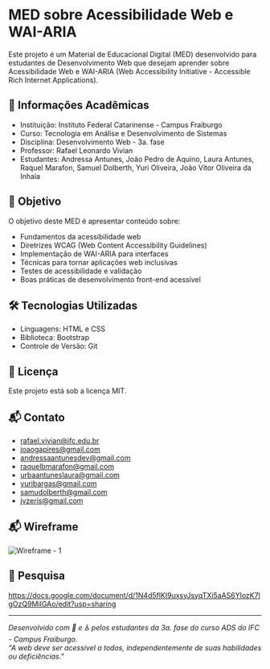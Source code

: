 # MED sobre Acessibilidade Web e WAI-ARIA
Este projeto é um Material de Educacional Digital (MED) desenvolvido para estudantes de Desenvolvimento Web que desejam aprender sobre Acessibilidade Web e WAI-ARIA (Web Accessibility Initiative - Accessible Rich Internet Applications).

## 📘 Informações Acadêmicas
- Instituição: Instituto Federal Catarinense - Campus Fraiburgo
- Curso: Tecnologia em Análise e Desenvolvimento de Sistemas
- Disciplina: Desenvolvimento Web - 3a. fase
- Professor: Rafael Leonardo Vivian
- Estudantes: Andressa Antunes, João Pedro de Aquino, Laura Antunes, Raquel Marafon, Samuel Dolberth, Yuri Oliveira, João Vítor Oliveira da Inhaia

## 🎯 Objetivo
O objetivo deste MED é apresentar conteúdo sobre:
- Fundamentos da acessibilidade web
- Diretrizes WCAG (Web Content Accessibility Guidelines)
- Implementação de WAI-ARIA para interfaces
- Técnicas para tornar aplicações web inclusivas
- Testes de acessibilidade e validação
- Boas práticas de desenvolvimento front-end acessível

## 🛠️ Tecnologias Utilizadas
- Linguagens: HTML e CSS
- Biblioteca: Bootstrap
- Controle de Versão: Git

## 📄 Licença
Este projeto está sob a licença MIT.

## 📬 Contato
- rafael.vivian@ifc.edu.br
- joaogapires@gmail.com
- andressaantunesdev@gmail.com
- raquelbmarafon@gmail.com
- urbaantuneslaura@gmail.com
- yuribargas@gmail.com
- samudolberth@gmail.com
- jvzeris@gmail.com

## 📬 Wireframe

![Wireframe - 1](https://github.com/user-attachments/assets/7218ed6c-a7cf-42ce-b8d7-0d10d4decdfa)

## 📄 Pesquisa
https://docs.google.com/document/d/1N4d5flKI9uxsyJsyqTXi5aAS6YlozK7lgOzQ9MiIGAo/edit?usp=sharing

---

*Desenvolvido com 💚 e ♿ pelos estudantes da 3a. fase do curso ADS do IFC - Campus Fraiburgo.*  
*"A web deve ser acessível a todos, independentemente de suas habilidades ou deficiências."*
